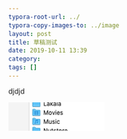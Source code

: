 ```yaml
---
typora-root-url: ../
typora-copy-images-to: ../image
layout: post
title: 草稿测试
date: 2019-10-11 13:39
category: 
tags: []
---
```


djdjd



![image-20191011134021889](/image/image-20191011134021889.png)

